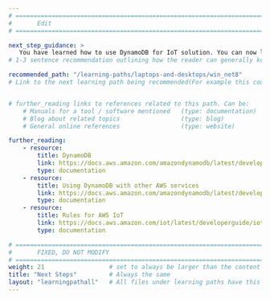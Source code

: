 ```yaml
---
# ================================================================================
#       Edit
# ================================================================================

next_step_guidance: >
   You have learned how to use DynamoDB for IoT solution. You can now learn how to develop IoT applications with .NET 8 on Windows on Arm.
# 1-3 sentence recommendation outlining how the reader can generally keep learning about these topics, and a specific explanation of why the next step is being recommended.

recommended_path: "/learning-paths/laptops-and-desktops/win_net8"
# Link to the next learning path being recommended(For example this could be /learning-paths/servers-and-cloud-computing/mongodb).


# further_reading links to references related to this path. Can be:
    # Manuals for a tool / software mentioned   (type: documentation)
    # Blog about related topics                 (type: blog)
    # General online references                 (type: website) 

further_reading:
    - resource:
        title: DynamoDB
        link: https://docs.aws.amazon.com/amazondynamodb/latest/developerguide/Introduction.html
        type: documentation
    - resource:
        title: Using DynamoDB with other AWS services
        link: https://docs.aws.amazon.com/amazondynamodb/latest/developerguide/OtherServices.html
        type: documentation
    - resource:
        title: Rules for AWS IoT 
        link: https://docs.aws.amazon.com/iot/latest/developerguide/iot-rules.html
        type: documentation

# ================================================================================
#       FIXED, DO NOT MODIFY
# ================================================================================
weight: 21                  # set to always be larger than the content in this path, and one more than 'review'
title: "Next Steps"         # Always the same
layout: "learningpathall"   # All files under learning paths have this same wrapper
---
```

